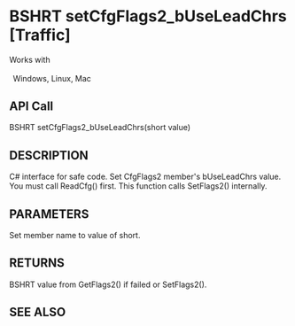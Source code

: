 # BSHRT setCfgFlags2_bUseLeadChrs [Traffic]

Works with <p class="s1" style="padding-top: 2pt;padding-left: 5pt;text-indent: 0pt;text-align: left;"><a name="bookmark398">&zwnj;</a>Windows, Linux, Mac</p>

## API Call
BSHRT setCfgFlags2_bUseLeadChrs(short value)
## DESCRIPTION
C# interface for safe code. Set CfgFlags2 member&#39;s bUseLeadChrs value. You must call ReadCfg() first. This function calls SetFlags2() internally.

## PARAMETERS
Set member name to value of short.

## RETURNS
BSHRT value from GetFlags2() if failed or SetFlags2().

## SEE ALSO

